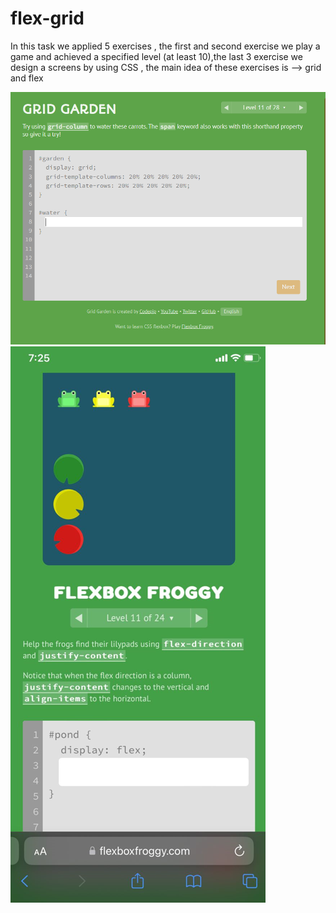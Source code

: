 # flex-grid

In this task we applied  5 exercises , the first and second exercise we play a game and achieved a specified level (at least 10),the last 3 exercise we design a screens by using CSS , the main idea of these exercises is --> grid and flex 

![Grid Image](images/grid.png)
![flex Image](images/flex.png)